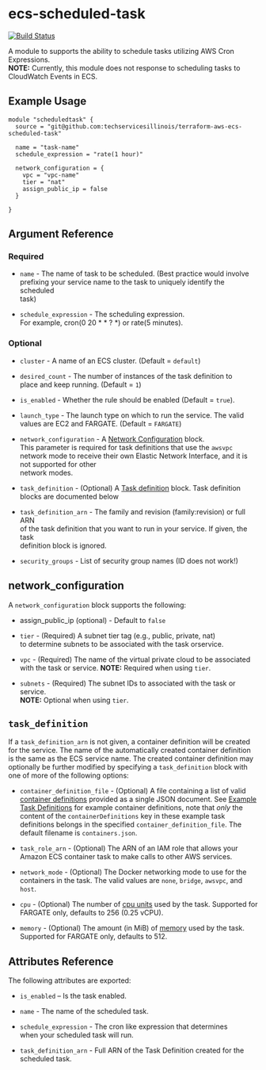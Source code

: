 # ecs-scheduled-task

[![Build Status](https://drone.techservices.illinois.edu/api/badges/techservicesillinois/terraform-aws-ecs-scheduled-task/status.svg)](https://drone.techservices.illinois.edu/techservicesillinois/terraform-aws-ecs-scheduled-task)

A module to supports the ability to schedule tasks utilizing AWS Cron Expressions.  
**NOTE:** Currently, this module does not response to scheduling tasks to  
CloudWatch Events in ECS.

Example Usage
----------------

```hcl
module "scheduledtask" {
  source = "git@github.com:techservicesillinois/terraform-aws-ecs-scheduled-task"

  name = "task-name"
  schedule_expression = "rate(1 hour)"

  network_configuration = {
    vpc = "vpc-name"
    tier = "nat"
    assign_public_ip = false
  }

}
```

Argument Reference
---------------------

### Required

* `name` -  The name of task to be scheduled. (Best practice would involve  
prefixing your service name to the task to uniquely identify the scheduled  
task)

* `schedule_expression` -  The scheduling expression.  
For example, cron(0 20 * * ? *) or rate(5 minutes).

### Optional

* `cluster` - A name of an ECS cluster. (Default = `default`)

* `desired_count` - The number of instances of the task definition to  
place and keep  running. (Default = `1`)

* `is_enabled` - Whether the rule should be enabled (Default = `true`).

* `launch_type` - The launch type on which to run the service. The valid  
values are EC2 and FARGATE. (Default = `FARGATE`)

* `network_configuration` -  A [Network Configuration](#network_configuration) block.  
This parameter is required for task definitions that use the `awsvpc` network mode
to receive their own Elastic Network Interface, and it is not supported for other  
network modes.

* `task_definition` - (Optional) A [Task definition](#task_definition)
block. Task definition blocks are documented below

* `task_definition_arn` -  The family and revision (family:revision) or full ARN  
of the task definition that you want to run in your service. If given, the task  
definition block is ignored.

* `security_groups` - List of security group names (ID does not work!)

network_configuration
-----------------------

A `network_configuration` block supports the following:

* assign_public_ip (optional) - Default to `false`

* `tier` - (Required) A subnet tier tag (e.g., public, private, nat)  
to determine subnets to be associated with the task orservice.

* `vpc` - (Required) The name of the virtual private cloud to be associated  
with the task or service. **NOTE:** Required when using `tier`.

* `subnets` - (Required) The subnet IDs to associated with the task or service.  
**NOTE:** Optional when using `tier`.

`task_definition`
-----------------

If a `task_definition_arn` is not given, a container definition will be created for the service. The name of the automatically created container definition is the same as the ECS service name.
The created container definition may optionally be further modified by specifying a `task_definition` block with one of more of the following options:

* `container_definition_file` - (Optional) A file containing a list of valid [container
definitions](https://docs.aws.amazon.com/AmazonECS/latest/developerguide/task_definition_parameters.html#container_definitions)
provided as a single JSON document. See
[Example Task Definitions](https://docs.aws.amazon.com/AmazonECS/latest/developerguide/example_task_definitions.html)
for example container definitions, note that _only_ the content of the `containerDefinitions` key
in these example task definitions belongs in the specified `container_definition_file`.
The default filename is `containers.json`.

* `task_role_arn` - (Optional) The ARN of an IAM role that allows
your Amazon ECS container task to make calls to other AWS services.

* `network_mode` - (Optional) The Docker networking mode to use for
the containers in the task. The valid values are `none`, `bridge`,
`awsvpc`, and `host`.

* `cpu` - (Optional) The number of
[cpu units](https://docs.aws.amazon.com/AmazonECS/latest/developerguide/task_definition_parameters.html#task_size)
used by the task.  Supported for FARGATE only, defaults to 256 (0.25 vCPU).

* `memory` - (Optional) The amount (in MiB) of
[memory](https://docs.aws.amazon.com/AmazonECS/latest/developerguide/task_definition_parameters.html#task_size)
used by the task. Supported for FARGATE only, defaults to 512.

Attributes Reference
--------------------

The following attributes are exported:

* `is_enabled` – Is the task enabled.

* `name` - The name of the scheduled task.

* `schedule_expression` - The cron like expression that determines  
when your scheduled task will run.

* `task_definition_arn` - Full ARN of the Task Definition created
for the scheduled task.
